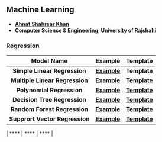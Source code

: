 ## Machine Learning
- **[Ahnaf Shahrear Khan](https://github.com/ahnafshahrear)**
- **Computer Science & Engineering, University of Rajshahi**

### Regression
|       Model Name        |           Example           |           Template           |
|:-----------------------:|-----------------------------|------------------------------|
|  **Simple Linear Regression**  |  **[Example](https://github.com/ahnafshahrear/Machine-Learning/blob/main/simple-linear-regression-example.ipynb)**  |  **Template**  |
|  **Multiple Linear Regression**  |  **[Example](https://github.com/ahnafshahrear/Machine-Learning/blob/main/multiple-linear-regression-example.ipynb)**  |  **[Template](https://github.com/ahnafshahrear/Machine-Learning/blob/main/multiple-inear-regression-template.ipynb)**  |
|  **Polynomial Regression**  |  **[Example](https://github.com/ahnafshahrear/Machine-Learning/blob/main/polynomial-regression-example.ipynb)**  |  **[Template](https://github.com/ahnafshahrear/Machine-Learning/blob/main/polynomial-regression-template.ipynb)**  |
|  **Decision Tree Regression**  |  **[Example](https://github.com/ahnafshahrear/Machine-Learning/blob/main/decision-tree-regression-example.ipynb)**  |  **[Template](https://github.com/ahnafshahrear/Machine-Learning/blob/main/decision-tree-regression-template.ipynb)**  |
|  **Random Forest Regression**  |  **[Example](https://github.com/ahnafshahrear/Machine-Learning/blob/main/random-forest-regression-example.ipynb)**  |  **[Template](https://github.com/ahnafshahrear/Machine-Learning/blob/main/random-forest-regression-template.ipynb)**  |
|  **Supprort Vector Regression**  |  **[Example](https://github.com/ahnafshahrear/Machine-Learning/blob/main/support-vector-regression-example.ipynb)**  |  **[Template](https://github.com/ahnafshahrear/Machine-Learning/blob/main/support-vector-regression-template.ipynb)**  |

|  ****  |  ****  |  ****  |
